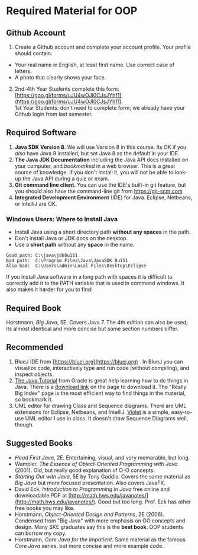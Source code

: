 # Required Material for OOP

## Github Account

1. Create a Github account and complete your account profile.  Your profile should contain:
  * Your real name in English, at least first name. Use correct case of letters.
  * A photo that clearly shows your face.
2. 2nd-4th Year Students complete this form: [https://goo.gl/forms/uJU4wOJl0CJsJYhf1](https://goo.gl/forms/uJU4wOJl0CJsJYhf1).    
1st Year Students: don't need to complete form; we already have your Github login from last semester.

## Required Software

1. **Java SDK Version 8**.  We will use Version 8 in this course. Its OK if you *also* have Java 9 installed, but set Java 8 as the default in your IDE.
2. **The Java JDK Documentation** including the Java API docs installed on your computer, and *bookmarked* in a web browser. This is a great source of knowledge.  If you don't install it, you will not be able to look-up the Java API during a quiz or exam.
3. **Git command line client**.  You can use the IDE's built-in git feature, but you should also have the command-line git from https://git-scm.com
4. **Integrated Development Environment** (IDE) for Java. Eclipse, Netbeans, or IntelliJ are OK.

### Windows Users: Where to Install Java

* Install Java using a short directory path **without any spaces** in the path.
* Don't install Java or JDK docs on the desktop.
* Use a **short path** without any **space** in the name.
```
Good path: C:\java\jdk8u151 
Bad path:  C:\Program Files\Java\JavaSDK 8u151
Also bad:  C:\Users\admin\Local Files\Desktop\Eclipse
```

If you install Java software in a long path with spaces it is difficult to correctly add it to the PATH variable that is used in command windows.  It also makes it harder for you to find!

## Required Book

Horstmann, *Big Java*, 5E.  Covers Java 7. The 4th edition can also be used; its almost identical and more concise but some section numbers differ.

## Recommended

1. BlueJ IDE from [https://bluej.org](https://bluej.org) . In BlueJ you can visualize code, interactively type and run code (without compiling), and inspect objects.
2. [The Java Tutorial](https://docs.oracle.com/javase/tutorial/) from Oracle is great help learning how to do things in Java. There is a [download link](http://www.oracle.com/technetwork/java/javase/java-tutorial-downloads-2005894.html) on the page to download it.  The "Really Big Index" page is the most efficient way to find things in the material, so bookmark it.
3. UML editor for drawing Class and Sequence diagrams.  There are UML extensions for Eclipse, Netbeans, and IntelliJ.  [Violet](https://sourceforge.net/projects/violet/files/violetumleditor/) is a simple, easy-to-use UML editor I use in class. It doesn't draw Sequence Diagrams well, though.

## Suggested Books

* *Head First Java*, 2E. Entertaining, visual, and very memorable, but long.
* Wampler, *The Essence of Object-Oriented Programming with Java* (2001). Old, but really good explanation of O-O concepts.
* *Starting Out with Java*, 5E by Tony Gaddis.  Covers the same material as *Big Java* but more focused presentation. Also covers JavaFX.
* David Eck, *Introduction to Programming in Java* free online and downloadable PDF at [http://math.hws.edu/javanotes/](http://math.hws.edu/javanotes/).  Good but too long.  Prof. Eck has other free books you may like.
* Horstmann, *Object-Oriented Design and Patterns*, 2E (2006). Condensed from "Big Java" with more emphasis on OO concepts and design.  Many SKE graduates say this is the **best book**.  OOP students can borrow my copy.
* Horstmann, *Core Java for the Impatient*. Same material as the famous *Core Java* series, but more concise and more example code.
